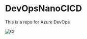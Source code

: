 # DevOpsNanoCICD

This is a repo for Azure DevOps

![CI](https://github.com/femog008/DevOpsNanoCICD/workflows/CI/badge.svg)
